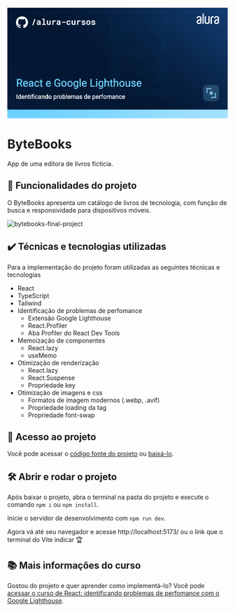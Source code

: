 ![thumb-react-google-lighthouse](./alura-react-google-lighthouse.png)

# ByteBooks

App de uma editora de livros fictícia.

## 🔨 Funcionalidades do projeto

O ByteBooks apresenta um catálogo de livros de tecnologia, com função de busca e responsividade para dispositivos móveis.

![bytebooks-final-project](./bytebooks-final-project.gif)

## ✔️ Técnicas e tecnologias utilizadas

Para a implementação do projeto foram utilizadas as seguintes técnicas e tecnologias

- React
- TypeScript
- Tailwind
- Identificação de problemas de perfomance
  - Extensão Google Lighthouse
  - React.Profiler
  - Aba Profiler do React Dev Tools
- Memoização de componentes
  - React.lazy
  - useMemo
- Otimização de renderização
  - React.lazy
  - React.Suspense
  - Propriedade key
- Otimização de imagens e css
  - Formatos de imagem modernos (.webp, .avif)
  - Propriedade loading da tag <img>
  - Propriedade font-swap

## 📁 Acesso ao projeto

Você pode acessar o [código fonte do projeto](https://github.com/alura-cursos/bytebooks/tree/main) ou [baixá-lo](https://github.com/alura-cursos/bytebooks/archive/refs/heads/main.zip).

## 🛠️ Abrir e rodar o projeto

Após baixar o projeto, abra o terminal na pasta do projeto e execute o comando `npm i` ou `npm install`.

Inicie o servidor de desenvolvimento com `npm run dev`.

Agora vá até seu navegador e acesse http://localhost:5173/ ou o link que o terminal do Vite indicar 🏆

## 📚 Mais informações do curso

Gostou do projeto e quer aprender como implementá-lo? Você pode [acessar o curso de React: identificando problemas de perfomance com o Google Lighthouse](https://www.alura.com.br/TBD).

